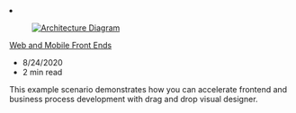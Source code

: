 <!-- This file is automatically generated by build/architectures/build_index.py. Any updates will be lost. -->

<!-- markdownlint-disable MD033 -->

<li class="grid-item item-column" data-categories="Mobile Web  ">
<article class="card">
    <div class="card-header has-margin-bottom-none" aria-hidden="true">
        <figure class="image diagram has-height-175 has-overflow-hidden level">
            <a href="/azure/architecture/solution-ideas/articles/front-end"><img src="/azure/architecture/browse/thumbs/front-end.png" class="diagram" alt="Architecture Diagram" data-linktype="relative-path"></a>
        </figure>
    </div>
    <div class="card-content">
        <a class="card-content-title has-margin-top-none" href="/azure/architecture/solution-ideas/articles/front-end">
            <p>Web and Mobile Front Ends</p>
        </a>
        <ul class="card-content-metadata">
            <li>8/24/2020</li>
            <li>2 min read</li>
        </ul>
        <p class="card-content-description">This example scenario demonstrates how you can accelerate frontend and business process development with drag and drop visual designer.</p>
        <div class="bottom-to-top-fade is-hidden-mobile"></div>
    </div>
</article>
</li>
